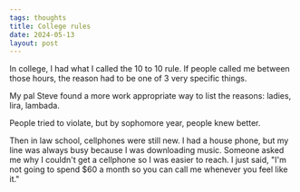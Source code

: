 ```yaml
---
tags: thoughts
title: College rules
date: 2024-05-13
layout: post
---
```


In college, I had what I called the 10 to 10 rule. If people called me between those hours, the reason had to be one of 3 very specific things.

My pal Steve found a more work appropriate way to list the reasons: ladies, lira, lambada.

People tried to violate, but by sophomore year, people knew better.

Then in law school, cellphones were still new. I had a house phone, but my line was always busy because I was downloading music. Someone asked me why I couldn't get a cellphone so I was easier to reach. I just said, "I'm not going to spend $60 a month so you can call me whenever you feel like it."
